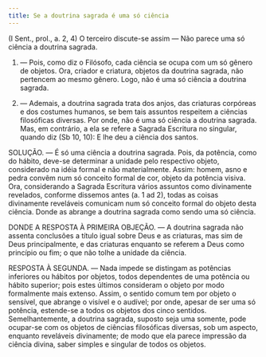 ```yaml
---
title: Se a doutrina sagrada é uma só ciência
---
```


(I Sent., prol., a. 2, 4)
  O terceiro discute-se assim — Não parece uma só ciência a doutrina sagrada.  

1. — Pois, como diz o Filósofo, cada ciência se ocupa com um só gênero de objetos. Ora, criador e criatura, objetos da doutrina sagrada, não pertencem ao mesmo gênero. Logo, não é uma só ciência a doutrina sagrada.  

2. — Ademais, a doutrina sagrada trata dos anjos, das criaturas corpóreas e dos costumes humanos, se bem tais assuntos respeitem a ciências filosóficas diversas. Por onde, não é uma só ciência a doutrina sagrada.  Mas, em contrário, a ela se refere a Sagrada Escritura no singular, quando diz (Sb 10, 10): E lhe deu a ciência dos santos.  

SOLUÇÃO. — É só uma ciência a doutrina sagrada. Pois, da potência, como do hábito, deve-se determinar a unidade pelo respectivo objeto, considerado na idéia formal e não materialmente. Assim: homem, asno e pedra convêm num só conceito formal de cor, objeto da potência visiva. Ora, considerando a Sagrada Escritura vários assuntos como divinamente revelados, conforme dissemos antes (a. 1 ad 2), todas as coisas divinamente reveláveis comunicam num só conceito formal do objeto desta ciência. Donde as abrange a doutrina sagrada como sendo uma só ciência.  

DONDE A RESPOSTA À PRIMEIRA OBJEÇÃO. — A doutrina sagrada não assenta conclusões a título igual sobre Deus e as criaturas, mas sim de Deus principalmente, e das criaturas enquanto se referem a Deus como princípio ou fim; o que não tolhe a unidade da ciência.  

RESPOSTA À SEGUNDA. — Nada impede se distingam as potências inferiores ou hábitos por objetos, todos dependentes de uma potência ou hábito superior; pois estes últimos consideram o objeto por modo formalmente mais extenso. Assim, o sentido comum tem por objeto o sensível, que abrange o visível e o audível; por onde, apesar de ser uma só potência, estende-se a todos os objetos dos cinco sentidos. Semelhantemente, a doutrina sagrada, suposto seja uma somente, pode ocupar-se com os objetos de ciências filosóficas diversas, sob um aspecto, enquanto reveláveis divinamente; de modo que ela parece impressão da ciência divina, saber simples e singular de todos os objetos.